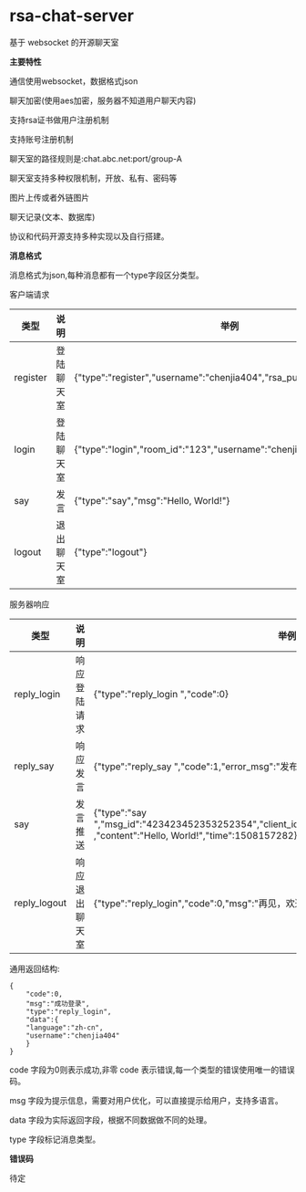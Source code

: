 # rsa-chat-server
基于 websocket 的开源聊天室

**主要特性**

通信使用websocket，数据格式json

聊天加密(使用aes加密，服务器不知道用户聊天内容)

支持rsa证书做用户注册机制

支持账号注册机制

聊天室的路径规则是:chat.abc.net:port/group-A

聊天室支持多种权限机制，开放、私有、密码等

图片上传或者外链图片

聊天记录(文本、数据库)

协议和代码开源支持多种实现以及自行搭建。

**消息格式**

消息格式为json,每种消息都有一个type字段区分类型。

客户端请求

| 类型 | 说明 | 举例 |
| --- | --- | --- |
| register | 登陆聊天室 | {"type":"register","username":"chenjia404","rsa_public_key":""} |
| login | 登陆聊天室 | {"type":"login","room_id":"123","username":"chenjia404","rsa_sign":""} |
| say | 发言 | {"type":"say","msg":"Hello, World!"} |
| logout | 退出聊天室 | {"type":"logout"} |

服务器响应

| 类型 | 说明 | 举例 |
| --- | --- | --- |
| reply_login | 响应登陆请求 | {"type":"reply_login ","code":0} |
| reply_say | 响应发言 | {"type":"reply_say ","code":1,"error_msg":"发布过于频繁"} |
| say | 发言推送 | {"type":"say ","msg_id":"423423452353252354","client_id":"0xi9090808","nickname":"chenjia404" ,"content":"Hello, World!","time":1508157282} |
| reply_logout | 响应退出聊天室 | {"type":"reply_login","code":0,"msg":"再见，欢迎下次再见～"} |

通用返回结构:
```
{
    "code":0,
    "msg":"成功登录",
    "type":"reply_login",
    "data":{
    "language":"zh-cn",
    "username":"chenjia404"
    }
}
```
code 字段为0则表示成功,非零 code 表示错误,每一个类型的错误使用唯一的错误码。

msg 字段为提示信息，需要对用户优化，可以直接提示给用户，支持多语言。

data 字段为实际返回字段，根据不同数据做不同的处理。

type 字段标记消息类型。

**错误码**

待定
